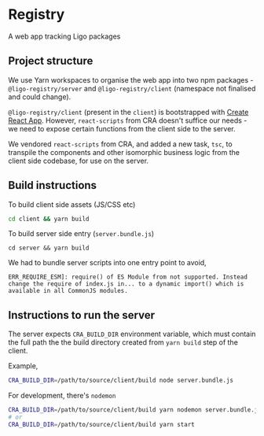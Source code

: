 # Registry

A web app tracking Ligo packages

## Project structure

We use Yarn workspaces to organise the web app into two npm packages -
`@ligo-registry/server` and `@ligo-registry/client` (namespace not
finalised and could change).

`@ligo-registry/client` (present in the `client`) is bootstrapped with
[Create React App](https://create-react-app.dev/). However,
`react-scripts` from CRA doesn't suffice our needs - we need to expose
certain functions from the client side to the server.

We vendored `react-scripts` from CRA, and added a new task, `tsc`, to
transpile the components and other isomorphic business logic from the
client side codebase, for use on the server.

## Build instructions

To build client side assets (JS/CSS etc)

```sh
cd client && yarn build
```

To build server side entry (`server.bundle.js`)

```
cd server && yarn build
```

We had to bundle server scripts into one entry point to avoid,

```
ERR_REQUIRE_ESM]: require() of ES Module from not supported. Instead
change the require of index.js in... to a dynamic import() which is
available in all CommonJS modules.
```

## Instructions to run the server

The server expects `CRA_BUILD_DIR` environment variable, which must
contain the full path the the build directory created from `yarn
build` step of the client.

Example,

```sh
CRA_BUILD_DIR=/path/to/source/client/build node server.bundle.js
```

For development, there's `nodemon`

```sh
CRA_BUILD_DIR=/path/to/source/client/build yarn nodemon server.bundle.js
# or
CRA_BUILD_DIR=/path/to/source/client/build yarn start
```
